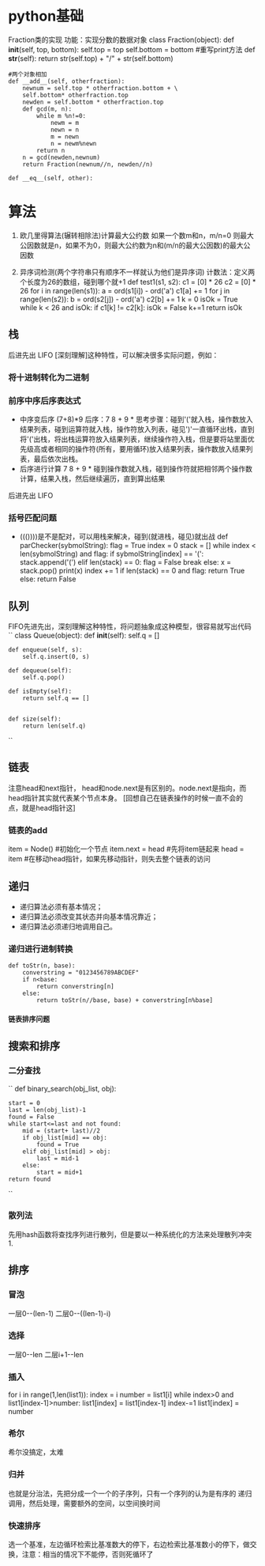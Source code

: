 # python基础
Fraction类的实现
功能：实现分数的数据对象
class Fraction(object):
    def __init__(self, top, bottom):
        self.top = top
        self.bottom = bottom
    #重写print方法
    def __str__(self):
        return str(self.top) + "/" + str(self.bottom)

    #两个对象相加
    def __add__(self, otherfraction):
        newnum = self.top * otherfraction.bottom + \
        self.bottom* otherfraction.top
        newden = self.bottom * otherfraction.top
        def gcd(m, n):
            while m %n!=0:
                newm = m
                newn = n
                m = newn
                n = newm%newn
            return n
        n = gcd(newden,newnum)
        return Fraction(newnum//n, newden//n)

    def __eq__(self, other):

# 算法
1. 欧几里得算法(辗转相除法)计算最大公约数
如果一个数m和n，m/n=0 则最大公因数就是n，如果不为0，则最大公约数为n和(m/n的最大公因数)的最大公因数

2. 异序词检测(两个字符串只有顺序不一样就认为他们是异序词)
计数法：定义两个长度为26的数组，碰到哪个就+1
def test1(s1, s2):
    c1 = [0] * 26
    c2 = [0] * 26
    for i in range(len(s1)):
        a = ord(s1[i]) - ord('a')
        c1[a] += 1
    for j in range(len(s2)):
        b = ord(s2[j]) - ord('a')
        c2[b] += 1
    k = 0
    isOk = True
    while k < 26 and isOk:
        if c1[k] != c2[k]:
            isOk = False
        k+=1
    return isOk


## 栈
后进先出 LIFO [深刻理解]这种特性，可以解决很多实际问题，例如：
### 将十进制转化为二进制

### 前序中序后序表达式
* 中序变后序
(7+8)*9  后序：7 8 + 9 * 
思考步骤：碰到'('就入栈，操作数放入结果列表，碰到运算符就入栈，操作符放入列表，碰见')'一直循环出栈，直到将'('出栈，将出栈运算符放入结果列表，继续操作符入栈，但是要将站里面优先级高或者相同的操作符(所有，要用循环)放入结果列表，操作数放入结果列表，最后依次出栈。
* 后序进行计算
7 8 + 9 * 碰到操作数就入栈，碰到操作符就把相邻两个操作数计算，结果入栈，然后继续遍历，直到算出结果


后进先出 LIFO
### 括号匹配问题
* ((())))是不是配对，可以用栈来解决，碰到(就进栈，碰见)就出战
def parChecker(sybmolString):
    flag = True
    index = 0
    stack = []
    while index < len(sybmolString) and flag:
        if sybmolString[index] == '(':
            stack.append('(')
        elif len(stack) == 0:
            flag = False
            break
        else:
            x = stack.pop()
            print(x)
        index += 1
    if len(stack) == 0 and flag:
        return True
    else:
        return False

## 队列
FIFO先进先出，深刻理解这种特性，将问题抽象成这种模型，很容易就写出代码
`` class Queue(object):
    def __init__(self):
        self.q = []


    def enqueue(self, s):
        self.q.insert(0, s)

    def dequeue(self):
        self.q.pop()

    def isEmpty(self):
        return self.q == []


    def size(self):
        return len(self.q)
        
 ``

 ## 链表

 注意head和next指针， head和node.next是有区别的。node.next是指向，而head指针其实就代表某个节点本身。
 [回想自己在链表操作的时候一直不会的点，就是head指针这]

### 链表的add
item = Node() #初始化一个节点
item.next = head #先将item链起来
head = item  #在移动head指针，如果先移动指针，则失去整个链表的访问

## 递归
- 递归算法必须有基本情况；
- 递归算法必须改变其状态并向基本情况靠近；
- 递归算法必须递归地调用自己。
### 递归进行进制转换
```
def toStr(n, base):
    converstring = "0123456789ABCDEF"
    if n<base:
        return converstring[n]
    else:
        return toStr(n//base, base) + converstring[n%base]

```

#### 链表排序问题



## 搜索和排序

### 二分查找
``
def binary_search(obj_list, obj):
    
    start = 0
    last = len(obj_list)-1
    found = False
    while start<=last and not found:
        mid = (start+ last)//2
        if obj_list[mid] == obj:
            found = True
        elif obj_list[mid] > obj:
            last = mid-1
        else:
            start = mid+1
    return found
``

### 散列法
先用hash函数将查找序列进行散列，但是要以一种系统化的方法来处理散列冲突
1. 

## 排序
### 冒泡
一层0--(len-1)
二层0--((len-1)-i)
### 选择
一层0--len
二层i+1--len
### 插入
for i in range(1,len(list1)):
    index = i
    number = list1[i]
    while index>0 and list1[index-1]>number:
        list1[index] = list1[index-1] 
        index-=1
    list1[index] = number

### 希尔
希尔没搞定，太难
### 归并
也就是分治法，先把分成一个一个的子序列，只有一个序列的认为是有序的
递归调用，然后处理，需要额外的空间，以空间换时间

### 快速排序
选一个基准，左边循环检索比基准数大的停下，右边检索比基准数小的停下，做交换，注意：相当的情况下不能停，否则死循环了

